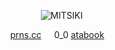 <div align = "center">

  
⠀⠀
![MITSIKI](https://files.catbox.moe/2vvbbv.png) 

⠀⠀[prns.cc](https://pronouns.cc/@Snowcorpse)⠀⠀0_0   [ atabook](https://aliceinborderlanddd.atabook.org/)⠀
